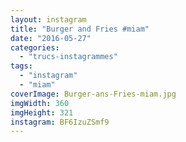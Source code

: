 ```yaml
---
layout: instagram
title: "Burger and Fries #miam"
date: "2016-05-27"
categories: 
  - "trucs-instagrammes"
tags: 
  - "instagram"
  - "miam"
coverImage: Burger-ans-Fries-miam.jpg
imgWidth: 360
imgHeight: 321
instagram: BF6IzuZSmf9
---
```

